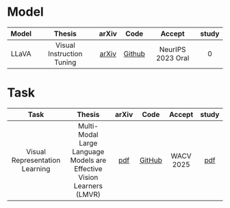 # Model
| Model | Thesis | arXiv | Code | Accept | study |
| :---: | :---: | :---: | :---: | :---: | :---: | 
| LLaVA | Visual Instruction Tuning | [arXiv](https://arxiv.org/abs/2304.08485) | [Github](https://github.com/haotian-liu/LLaVA) | NeurIPS 2023 Oral | 0 |


# Task
| Task | Thesis | arXiv | Code | Accept | study |
| :---: | :---: | :---: | :---: | :---: | :---: | 
| Visual Representation Learning | Multi-Modal Large Language Models are Effective Vision Learners (LMVR) | [pdf](https://openaccess.thecvf.com/content/WACV2025/papers/Sun_Multi-Modal_Large_Language_Models_are_Effective_Vision_Learners_WACV_2025_paper.pdf) | [GitHub](https://github.com/lisun-ai/LMVR) | WACV 2025 | [pdf](/https://file.notion.so/f/f/4f76920e-8c6c-4b9d-96a2-3373a6d13212/3c99aa96-200d-4cc2-aa32-6df588efcfa0/LMVR_발표자료_20250413_1956.pdf?table=block&id=1d45f1ea-bea0-8084-afd2-c426df03e4b3&spaceId=4f76920e-8c6c-4b9d-96a2-3373a6d13212&expirationTimestamp=1744588800000&signature=2-PJWecosQYPGvy1Rp1grfZwltTqHvxKfhULTjEak04&downloadName=LMVR_발표자료_20250413_1956.pdf) |
